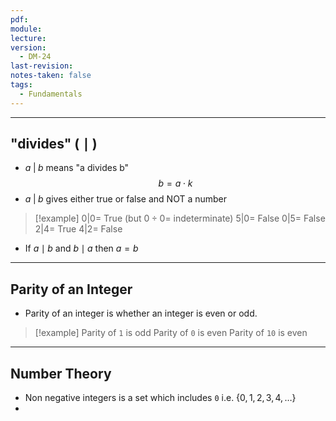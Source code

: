 ```yaml
---
pdf: 
module: 
lecture: 
version:
  - DM-24
last-revision: 
notes-taken: false
tags:
  - Fundamentals
---
```


---
## "divides" ( $\mid$ )

- $a \; | \; b$ means "a divides b"
$$
b = a \cdot k  
$$
- $a \; | \; b$ gives either true or false and NOT a number

> [!example] 
> $0 | 0 =$ True (but $0 \div 0 =$ indeterminate)
> $5 | 0 =$ False
> $0 | 5 =$ False
> $2 | 4 =$ True
> $4 | 2 =$ False

- If $a \mid b$ and $b \mid a$ then $a = b$

---
## Parity of an Integer
- Parity of an integer is whether an integer is even or odd.

> [!example] 
> Parity of `1` is odd
> Parity of `0` is even
> Parity of `10` is even

---

## Number Theory
- Non negative integers is a set which includes `0` i.e. $\{0, 1, 2, 3, 4, \dots\}$
- 